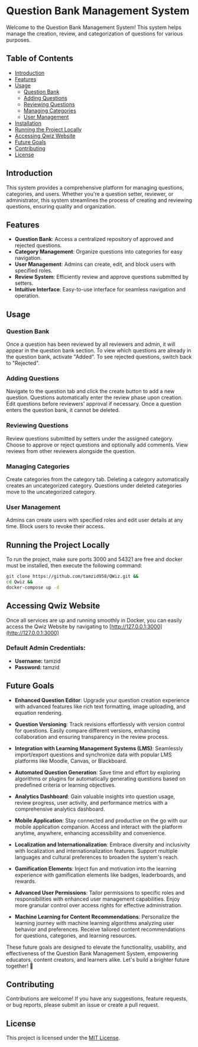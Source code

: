 # Question Bank Management System

Welcome to the Question Bank Management System! This system helps manage the creation, review, and categorization of questions for various purposes.

## Table of Contents

- [Introduction](#introduction)
- [Features](#features)
- [Usage](#usage)
  - [Question Bank](#question-bank)
  - [Adding Questions](#adding-questions)
  - [Reviewing Questions](#reviewing-questions)
  - [Managing Categories](#managing-categories)
  - [User Management](#user-management)
- [Installation](#installation)
- [Running the Project Locally](#running-the-project-locally)
- [Accessing Qwiz Website](#accessing-qwiz-website)
- [Future Goals](#future-goals)
- [Contributing](#contributing)
- [License](#license)

## Introduction

This system provides a comprehensive platform for managing questions, categories, and users. Whether you're a question setter, reviewer, or administrator, this system streamlines the process of creating and reviewing questions, ensuring quality and organization.

## Features

- **Question Bank**: Access a centralized repository of approved and rejected questions.
- **Category Management**: Organize questions into categories for easy navigation.
- **User Management**: Admins can create, edit, and block users with specified roles.
- **Review System**: Efficiently review and approve questions submitted by setters.
- **Intuitive Interface**: Easy-to-use interface for seamless navigation and operation.

## Usage

### Question Bank

Once a question has been reviewed by all reviewers and admin, it will appear in the question bank section. To view which questions are already in the question bank, activate "Added". To see rejected questions, switch back to "Rejected".

### Adding Questions

Navigate to the question tab and click the create button to add a new question. Questions automatically enter the review phase upon creation. Edit questions before reviewers' approval if necessary. Once a question enters the question bank, it cannot be deleted.

### Reviewing Questions

Review questions submitted by setters under the assigned category. Choose to approve or reject questions and optionally add comments. View reviews from other reviewers alongside the question.

### Managing Categories

Create categories from the category tab. Deleting a category automatically creates an uncategorized category. Questions under deleted categories move to the uncategorized category.

### User Management

Admins can create users with specified roles and edit user details at any time. Block users to revoke their access.

## Running the Project Locally

To run the project, make sure ports 3000 and 54321 are free and docker must be installed, then execute the following command:

```bash
git clone https://github.com/tamzid958/QWiz.git &&
cd Qwiz &&
docker-compose up -d
```

## Accessing Qwiz Website

Once all services are up and running smoothly in Docker, you can easily access the Qwiz Website by navigating to [http://127.0.0.1:3000](http://127.0.0.1:3000)

### Default Admin Credentials:

- **Username:** tamzid
- **Password:** tamzid

## Future Goals

- **Enhanced Question Editor**: Upgrade your question creation experience with advanced features like rich text formatting, image uploading, and equation rendering.

- **Question Versioning**: Track revisions effortlessly with version control for questions. Easily compare different versions, enhancing collaboration and ensuring transparency in the review process.

- **Integration with Learning Management Systems (LMS)**: Seamlessly import/export questions and synchronize data with popular LMS platforms like Moodle, Canvas, or Blackboard.

- **Automated Question Generation**: Save time and effort by exploring algorithms or plugins for automatically generating questions based on predefined criteria or learning objectives.

- **Analytics Dashboard**: Gain valuable insights into question usage, review progress, user activity, and performance metrics with a comprehensive analytics dashboard.

- **Mobile Application**: Stay connected and productive on the go with our mobile application companion. Access and interact with the platform anytime, anywhere, enhancing accessibility and convenience.

- **Localization and Internationalization**: Embrace diversity and inclusivity with localization and internationalization features. Support multiple languages and cultural preferences to broaden the system's reach.

- **Gamification Elements**: Inject fun and motivation into the learning experience with gamification elements like badges, leaderboards, and rewards.

- **Advanced User Permissions**: Tailor permissions to specific roles and responsibilities with enhanced user management capabilities. Enjoy more granular control over access rights for effective administration.

- **Machine Learning for Content Recommendations**: Personalize the learning journey with machine learning algorithms analyzing user behavior and preferences. Receive tailored content recommendations for questions, categories, and learning resources.

These future goals are designed to elevate the functionality, usability, and effectiveness of the Question Bank Management System, empowering educators, content creators, and learners alike. Let's build a brighter future together! 🚀

## Contributing

Contributions are welcome! If you have any suggestions, feature requests, or bug reports, please submit an issue or create a pull request.

## License

This project is licensed under the [MIT License](LICENSE).
